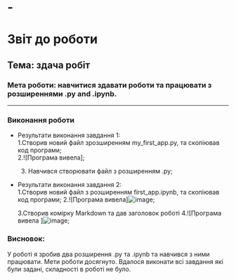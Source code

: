 # -
# Звіт до роботи
## Тема: здача робіт
### Мета роботи: навчитися здавати роботи та працювати з розширеннями .py and .ipynb.
---
### Виконання роботи
- Результати виконання завдання 1:  
    1.Створив новий файл зрозширенням my_first_app.py, та скопіював код програми;  
    2.![Програма вивела]; 
    
    3. Навчився створювати файл з розширенням .py;   
- Результати виконання завдання 2:  
   1.Створив новий файл з розширенням first_app.ipynb, та скопіював код програми; 
   2.![Програма вивела]![image](https://user-images.githubusercontent.com/111630433/191582609-72e58080-0698-4a26-b886-484b67ea93c7.png);
   
   3.Створив комірку Markdown та дав заголовок роботі
   4.![Програма вивела ]![image](https://user-images.githubusercontent.com/111630433/191584223-c31130eb-a775-4ee4-9689-393127b595d6.png);  


### Висновок: 
У роботі я зробив два розширення .ру та .ipynb та навчився з ними працювати. Мети роботи досягнуто. Вдалося виконати всі завдання які були задані, складності в роботі не було.

